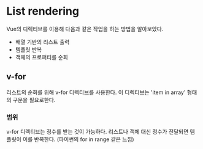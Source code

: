# List rendering

Vue의 디렉티브를 이용해 다음과 같은 작업을 하는 방법을 알아보았다.

- 배열 기반의 리스트 출력
- 템플릿 반복
- 객체의 프로퍼티를 순회

## v-for

리스트의 순회를 위해 v-for 디렉티브를 사용한다. 이 디렉티브는 'item in array' 형태의 구문을 필요로한다.

### 범위

v-for 디렉티브는 정수를 받는 것이 가능하다. 리스트나 객체 대신 정수가 전달되면 템플릿이 이를 반복한다. (파이썬의 for in range 같은 느낌)
